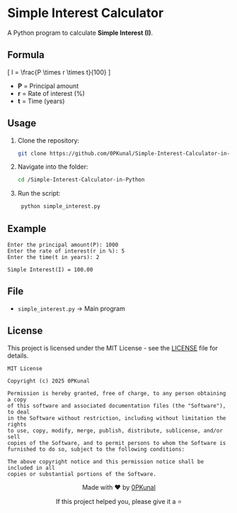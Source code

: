 # Simple Interest Calculator

A Python program to calculate **Simple Interest (I)**.

## Formula
\[
I = \frac{P \times r \times t}{100}
\]

- **P** = Principal amount  
- **r** = Rate of interest (%)  
- **t** = Time (years)  

## Usage
1. Clone the repository:

   ```bash
   git clone https://github.com/0PKunal/Simple-Interest-Calculator-in-Python.git
   ```
2. Navigate into the folder:

   ```bash
   cd /Simple-Interest-Calculator-in-Python
   ```
3. Run the script:

   ```bash
    python simple_interest.py
   ```
## Example

```
Enter the principal amount(P): 1000
Enter the rate of interest(r in %): 5
Enter the time(t in years): 2

Simple Interest(I) = 100.00
```

## File

* `simple_interest.py` → Main program

##  License

This project is licensed under the MIT License - see the [LICENSE](LICENSE) file for details.

```
MIT License

Copyright (c) 2025 0PKunal

Permission is hereby granted, free of charge, to any person obtaining a copy
of this software and associated documentation files (the "Software"), to deal
in the Software without restriction, including without limitation the rights
to use, copy, modify, merge, publish, distribute, sublicense, and/or sell
copies of the Software, and to permit persons to whom the Software is
furnished to do so, subject to the following conditions:

The above copyright notice and this permission notice shall be included in all
copies or substantial portions of the Software.
```

<div align="center">
  <p>Made with ❤️ by <a href="https://github.com/0PKunal">0PKunal</a></p>
  <p>If this project helped you, please give it a ⭐️</p>
</div>


